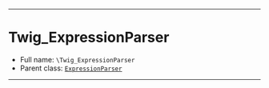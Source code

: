 ***

# Twig_ExpressionParser

* Full name: `\Twig_ExpressionParser`
* Parent class: [`ExpressionParser`](./Twig/ExpressionParser.md)

***


